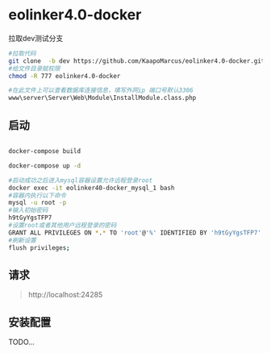 # eolinker4.0-docker

拉取dev测试分支 
```bash
#拉取代码
git clone  -b dev https://github.com/KaapoMarcus/eolinker4.0-docker.git
#给文件目录赋权限
chmod -R 777 eolinker4.0-docker
```
```bash
#在此文件上可以查看数据库连接信息，填写外网ip 端口号默认3306
www\server\Server\Web\Module\InstallModule.class.php
```

## 启动

```bash

docker-compose build

docker-compose up -d

```
```bash
#启动成功之后进入mysql容器设置允许远程登录root
docker exec -it eolinker40-docker_mysql_1 bash
#容器内执行以下命令
mysql -u root -p
#输入初始密码
h9tGyYgsTFP7
#设置root或者其他用户远程登录的密码
GRANT ALL PRIVILEGES ON *.* TO 'root'@'%' IDENTIFIED BY 'h9tGyYgsTFP7' WITH GRANT OPTION;
#刷新设置
flush privileges;
```

## 请求

> http://localhost:24285

## 安装配置

TODO...

